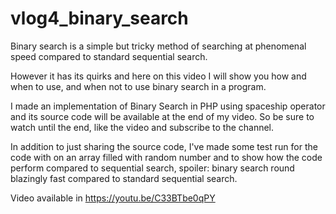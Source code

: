 # vlog4_binary_search

Binary search is a simple but tricky method of searching at phenomenal speed compared to standard sequential search. 

However it has its quirks and here on this video I will show you how and when to use, and when not to use binary search in a program.  

I made an implementation of Binary Search in PHP using spaceship operator and its source code will be available at the end of my video.  So be sure to watch until the end, like the video and subscribe to the channel.  

In addition to just sharing the source code, I've made some test run for the code with on an array filled with random number and to show how the code perform compared to sequential search, spoiler: binary search round blazingly fast compared to standard sequential search.

Video available in https://youtu.be/C33BTbe0qPY
